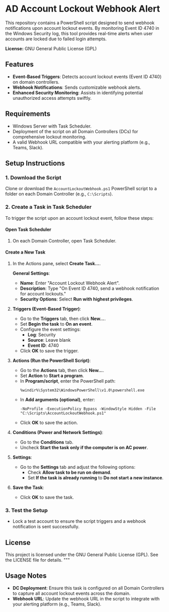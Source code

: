 # AD Account Lockout Webhook Alert

This repository contains a PowerShell script designed to send webhook notifications upon account lockout events. By monitoring Event ID 4740 in the Windows Security log, this tool provides real-time alerts when user accounts are locked due to failed login attempts.

**License:** GNU General Public License (GPL)

## Features
- **Event-Based Triggers**: Detects account lockout events (Event ID 4740) on domain controllers.
- **Webhook Notifications**: Sends customizable webhook alerts.
- **Enhanced Security Monitoring**: Assists in identifying potential unauthorized access attempts swiftly.

## Requirements
- Windows Server with Task Scheduler.
- Deployment of the script on all Domain Controllers (DCs) for comprehensive lockout monitoring.
- A valid Webhook URL compatible with your alerting platform (e.g., Teams, Slack).

## Setup Instructions

### 1. Download the Script
Clone or download the `AccountLockoutWebhook.ps1` PowerShell script to a folder on each Domain Controller (e.g., `C:\Scripts`).

### 2. Create a Task in Task Scheduler

To trigger the script upon an account lockout event, follow these steps:

#### Open Task Scheduler
1. On each Domain Controller, open Task Scheduler.

#### Create a New Task
1. In the Actions pane, select **Create Task…**.
   
   **General Settings**:
   - **Name**: Enter "Account Lockout Webhook Alert".
   - **Description**: Type "On Event ID 4740, send a webhook notification for account lockouts."
   - **Security Options**: Select **Run with highest privileges**.

2. **Triggers (Event-Based Trigger)**:
   - Go to the **Triggers** tab, then click **New…**.
   - Set **Begin the task** to **On an event**.
   - Configure the event settings:
     - **Log**: Security
     - **Source**: Leave blank
     - **Event ID**: 4740
   - Click **OK** to save the trigger.

3. **Actions (Run the PowerShell Script)**:
   - Go to the **Actions** tab, then click **New…**.
   - Set **Action** to **Start a program**.
   - In **Program/script**, enter the PowerShell path:
     ```
     %windir%\System32\WindowsPowerShell\v1.0\powershell.exe
     ```
   - In **Add arguments (optional)**, enter:
     ```
     -NoProfile -ExecutionPolicy Bypass -WindowStyle Hidden -File "C:\Scripts\AccountLockoutWebhook.ps1"
     ```
   - Click **OK** to save the action.

4. **Conditions (Power and Network Settings)**:
   - Go to the **Conditions** tab.
   - Uncheck **Start the task only if the computer is on AC power**.

5. **Settings**:
   - Go to the **Settings** tab and adjust the following options:
     - Check **Allow task to be run on demand**.
     - Set **If the task is already running** to **Do not start a new instance**.

6. **Save the Task**:
   - Click **OK** to save the task.

### 3. Test the Setup
- Lock a test account to ensure the script triggers and a webhook notification is sent successfully.

## License
This project is licensed under the GNU General Public License (GPL). See the LICENSE file for details.
"""

## Usage Notes
- **DC Deployment**: Ensure this task is configured on all Domain Controllers to capture all account lockout events across the domain.
- **Webhook URL**: Update the webhook URL in the script to integrate with your alerting platform (e.g., Teams, Slack).

